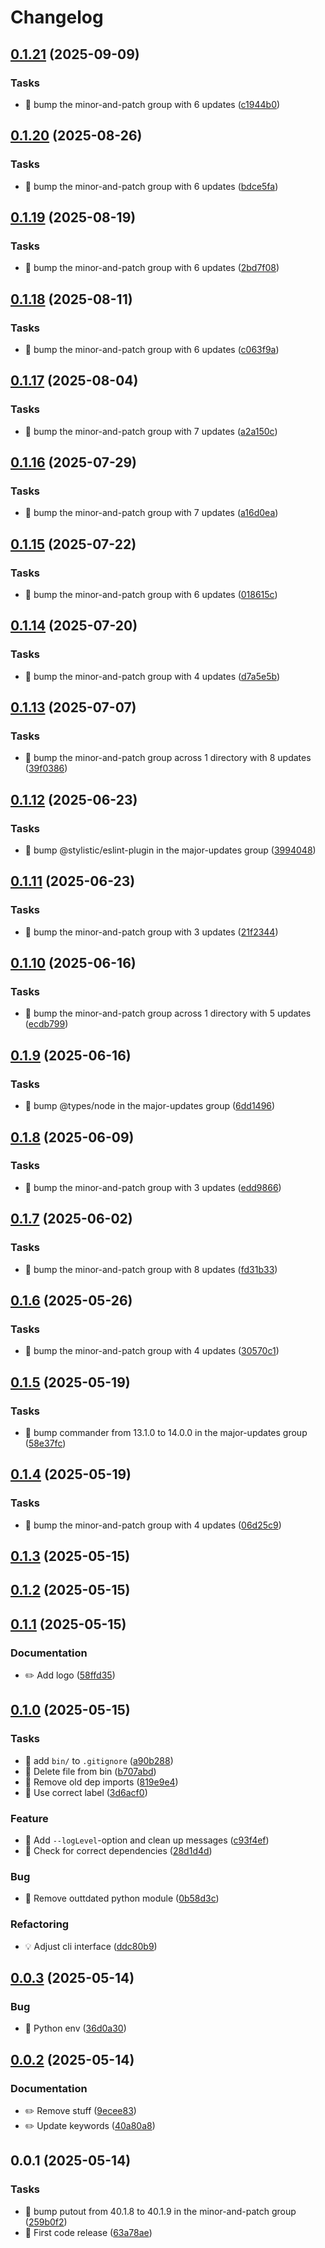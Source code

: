 # Changelog

## [0.1.21](https://github.com/phun-ky/wrapture/compare/0.1.20...0.1.21) (2025-09-09)

### Tasks

* 🤖 bump the minor-and-patch group with 6 updates ([c1944b0](https://github.com/phun-ky/wrapture/commit/c1944b00ab7b44ef631fa503911a7a960a053152))

## [0.1.20](https://github.com/phun-ky/wrapture/compare/0.1.19...0.1.20) (2025-08-26)

### Tasks

* 🤖 bump the minor-and-patch group with 6 updates ([bdce5fa](https://github.com/phun-ky/wrapture/commit/bdce5fa26fd443bdfea144d0f77910e471e0c716))

## [0.1.19](https://github.com/phun-ky/wrapture/compare/0.1.18...0.1.19) (2025-08-19)

### Tasks

* 🤖 bump the minor-and-patch group with 6 updates ([2bd7f08](https://github.com/phun-ky/wrapture/commit/2bd7f08ca187139bbc314f9b0252b7574e77d4cc))

## [0.1.18](https://github.com/phun-ky/wrapture/compare/0.1.17...0.1.18) (2025-08-11)

### Tasks

* 🤖 bump the minor-and-patch group with 6 updates ([c063f9a](https://github.com/phun-ky/wrapture/commit/c063f9acecf8115a87c394725ad7e8f044b6ff00))

## [0.1.17](https://github.com/phun-ky/wrapture/compare/0.1.16...0.1.17) (2025-08-04)

### Tasks

* 🤖 bump the minor-and-patch group with 7 updates ([a2a150c](https://github.com/phun-ky/wrapture/commit/a2a150cf53890103993539d7713b89fe8ac281a7))

## [0.1.16](https://github.com/phun-ky/wrapture/compare/0.1.15...0.1.16) (2025-07-29)

### Tasks

* 🤖 bump the minor-and-patch group with 7 updates ([a16d0ea](https://github.com/phun-ky/wrapture/commit/a16d0ead7af72b8d3b3fe86256b385516a8d40b8))

## [0.1.15](https://github.com/phun-ky/wrapture/compare/0.1.14...0.1.15) (2025-07-22)

### Tasks

* 🤖 bump the minor-and-patch group with 6 updates ([018615c](https://github.com/phun-ky/wrapture/commit/018615c9576426249ba9093c57ae8971a78be724))

## [0.1.14](https://github.com/phun-ky/wrapture/compare/0.1.13...0.1.14) (2025-07-20)

### Tasks

* 🤖 bump the minor-and-patch group with 4 updates ([d7a5e5b](https://github.com/phun-ky/wrapture/commit/d7a5e5b1e8dfec2bec40f08271982990d7d855a7))

## [0.1.13](https://github.com/phun-ky/wrapture/compare/0.1.12...0.1.13) (2025-07-07)

### Tasks

* 🤖 bump the minor-and-patch group across 1 directory with 8 updates ([39f0386](https://github.com/phun-ky/wrapture/commit/39f0386856e790d4957fe334d133f1592f7ff99d))

## [0.1.12](https://github.com/phun-ky/wrapture/compare/0.1.11...0.1.12) (2025-06-23)

### Tasks

* 🤖 bump @stylistic/eslint-plugin in the major-updates group ([3994048](https://github.com/phun-ky/wrapture/commit/39940482cdf511cef82d3eafa6a1c13673e241d9))

## [0.1.11](https://github.com/phun-ky/wrapture/compare/0.1.10...0.1.11) (2025-06-23)

### Tasks

* 🤖 bump the minor-and-patch group with 3 updates ([21f2344](https://github.com/phun-ky/wrapture/commit/21f23449f6c7c0249473dde8fc0fc7e069d6bb1b))

## [0.1.10](https://github.com/phun-ky/wrapture/compare/0.1.9...0.1.10) (2025-06-16)

### Tasks

* 🤖 bump the minor-and-patch group across 1 directory with 5 updates ([ecdb799](https://github.com/phun-ky/wrapture/commit/ecdb79949a3b79a92b8957dad44d9c7bef175bbf))

## [0.1.9](https://github.com/phun-ky/wrapture/compare/0.1.8...0.1.9) (2025-06-16)

### Tasks

* 🤖 bump @types/node in the major-updates group ([6dd1496](https://github.com/phun-ky/wrapture/commit/6dd1496aa1884d083d430a9a3d7690324104b85e))

## [0.1.8](https://github.com/phun-ky/wrapture/compare/0.1.7...0.1.8) (2025-06-09)

### Tasks

* 🤖 bump the minor-and-patch group with 3 updates ([edd9866](https://github.com/phun-ky/wrapture/commit/edd9866ad09273e753a2e2670d8c2f3868930668))

## [0.1.7](https://github.com/phun-ky/wrapture/compare/0.1.6...0.1.7) (2025-06-02)

### Tasks

* 🤖 bump the minor-and-patch group with 8 updates ([fd31b33](https://github.com/phun-ky/wrapture/commit/fd31b3324ef51e7d5f3dc875a5df0345c51d8e18))

## [0.1.6](https://github.com/phun-ky/wrapture/compare/0.1.5...0.1.6) (2025-05-26)

### Tasks

* 🤖 bump the minor-and-patch group with 4 updates ([30570c1](https://github.com/phun-ky/wrapture/commit/30570c177e60aa3444715bc01e7459bd1e97ecaa))

## [0.1.5](https://github.com/phun-ky/wrapture/compare/0.1.4...0.1.5) (2025-05-19)

### Tasks

* 🤖 bump commander from 13.1.0 to 14.0.0 in the major-updates group ([58e37fc](https://github.com/phun-ky/wrapture/commit/58e37fcce0aea700bbafa5fdc1669d556c8b9955))

## [0.1.4](https://github.com/phun-ky/wrapture/compare/0.1.3...0.1.4) (2025-05-19)

### Tasks

* 🤖 bump the minor-and-patch group with 4 updates ([06d25c9](https://github.com/phun-ky/wrapture/commit/06d25c9c87ada26cab84466f1cf173e112e055d9))

## [0.1.3](https://github.com/phun-ky/wrapture/compare/0.1.2...0.1.3) (2025-05-15)

## [0.1.2](https://github.com/phun-ky/wrapture/compare/0.1.1...0.1.2) (2025-05-15)

## [0.1.1](https://github.com/phun-ky/wrapture/compare/0.1.0...0.1.1) (2025-05-15)

### Documentation

* ✏️ Add logo ([58ffd35](https://github.com/phun-ky/wrapture/commit/58ffd359d9cd5b8e0b538f4d6cd3cd5f7b3dee7a))

## [0.1.0](https://github.com/phun-ky/wrapture/compare/0.0.3...0.1.0) (2025-05-15)

### Tasks

* 🤖 add `bin/` to `.gitignore` ([a90b288](https://github.com/phun-ky/wrapture/commit/a90b2880a6179010b6133f719eb7696759e6ac06))
* 🤖 Delete file from bin ([b707abd](https://github.com/phun-ky/wrapture/commit/b707abddd989c43da70bf91512d75e752c18456c))
* 🤖 Remove old dep imports ([819e9e4](https://github.com/phun-ky/wrapture/commit/819e9e439f0bbf50383038db2cded3d3c167e3f3))
* 🤖 Use correct label ([3d6acf0](https://github.com/phun-ky/wrapture/commit/3d6acf0311f18e9e2d90b4a129f0dc7cae9b955c))

### Feature

* 🎸 Add `--logLevel`-option and clean up messages ([c93f4ef](https://github.com/phun-ky/wrapture/commit/c93f4ef0570d4fe7501776f2fbce1ed362e048a7))
* 🎸 Check for correct dependencies ([28d1d4d](https://github.com/phun-ky/wrapture/commit/28d1d4def395c700285caf82139e8b0786cc4855))

### Bug

* 🐛 Remove outtdated python module ([0b58d3c](https://github.com/phun-ky/wrapture/commit/0b58d3cc5c2758b606333e011766a3ed91fbfa74))

### Refactoring

* 💡 Adjust cli interface ([ddc80b9](https://github.com/phun-ky/wrapture/commit/ddc80b9d96f11133c2aa4e26ffcde40f316f12a8))

## [0.0.3](https://github.com/phun-ky/wrapture/compare/0.0.2...0.0.3) (2025-05-14)

### Bug

* 🐛 Python env ([36d0a30](https://github.com/phun-ky/wrapture/commit/36d0a302aebfabf9860f7cc5c70bc8151b221632))

## [0.0.2](https://github.com/phun-ky/wrapture/compare/0.0.1...0.0.2) (2025-05-14)

### Documentation

* ✏️ Remove stuff ([9ecee83](https://github.com/phun-ky/wrapture/commit/9ecee83a69ae7f1fa2dc43c3e6948a366f8050d0))
* ✏️ Update keywords ([40a80a8](https://github.com/phun-ky/wrapture/commit/40a80a8738bcc475ad76407de6a2d33e4cb82a9b))

## 0.0.1 (2025-05-14)

### Tasks

* 🤖 bump putout from 40.1.8 to 40.1.9 in the minor-and-patch group ([259b0f2](https://github.com/phun-ky/wrapture/commit/259b0f28011274b097c7c534ec491437d51bf806))
* 🤖 First code release ([63a78ae](https://github.com/phun-ky/wrapture/commit/63a78aefc3260e9d30918b90c1c460db53279310))
